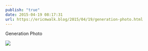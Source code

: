 ```yaml
---
publish: "true"
date: 2015-04-19 08:17:31
url: https://ericmwalk.blog/2015/04/19/generation-photo.html
---
```


Generation Photo

![](https://ericmwalk.blog/uploads/2022/3991a5f103.jpg)